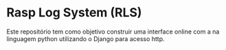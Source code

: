 # Rasp Log System (RLS)

Este repositório tem como objetivo construir uma interface online com a na linguagem python utilizando o Django para acesso http.
